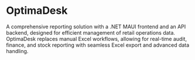 # OptimaDesk
A comprehensive reporting solution with a .NET MAUI frontend and an API backend, designed for efficient management of retail operations data. OptimaDesk replaces manual Excel workflows, allowing for real-time audit, finance, and stock reporting with seamless Excel export and advanced data handling.
